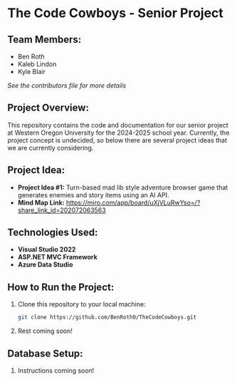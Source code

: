 # The Code Cowboys - Senior Project

## Team Members:
- Ben Roth
- Kaleb Lindon
- Kyle Blair

_See the contributors file for more details_

## Project Overview:
This repository contains the code and documentation for our senior project at Western Oregon University for the 2024-2025 school year. Currently, the project concept is undecided, so below there are several project ideas that we are currently considering.

## Project Idea: 
- **Project Idea #1:** Turn-based mad lib style adventure browser game that generates enemies and story items using an AI API.
- **Mind Map Link:** https://miro.com/app/board/uXjVLuRwYso=/?share_link_id=202072063563

## Technologies Used:
- **Visual Studio 2022**
- **ASP.NET MVC Framework**
- **Azure Data Studio**

## How to Run the Project:
1. Clone this repository to your local machine:
     ```sh
     git clone https://github.com/BenRoth0/TheCodeCowboys.git
     ```
2. Rest coming soon!

## Database Setup:
1. Instructions coming soon!

